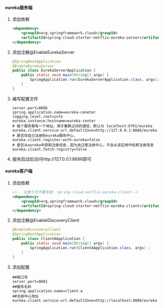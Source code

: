 #### eureka服务端
1. 添加依赖
    ```xml
    <dependency>
        <groupId>org.springframework.cloud</groupId>
        <artifactId>spring-cloud-starter-netflix-eureka-server</artifactId>
    </dependency>
    ```
2. 添加注解@EnableEurekaServer
    ```java
    @SpringBootApplication
    @EnableEurekaServer
    public class EurekaServerApplication {
        public static void main(String[] args) {
            SpringApplication.run(EurekaServerApplication.class, args);
        }
    }
    ```
3. 编写配置文件
    ```properties
    server.port=8686
    spring.application.name=eureka-ceneter
    logging.level.root=info
    eureka.instance.hostname=eureka-center
    # 每个服务都有一个地址，用于集群之间的通信，默认为 localhost:8761/eureka
    eureka.client.service-url.defaultZone=http://127.0.0.1:8686/eureka
    # 是否将自己注册到eureka服务中心，
    eureka.client.register-with-eureka=false
    # 是否从eureka中获取注册信息，因为自己是注册中心，不会从该应用中检索注册信息
    eureka.client.fetch-registry=false
    ```
4. 服务启动后访问http://127.0.0.1:8686即可
#### eureka客户端
1. 添加依赖
    ```xml
    <!-- 注意千万不要写成: spring-cloud-netflix-eureka-client-->
    <dependency>
        <groupId>org.springframework.cloud</groupId>
        <artifactId>spring-cloud-starter-netflix-eureka-client</artifactId>
    </dependency>
    ```
2. 添加注解@EnableDiscoveryClient
    ```java
    @EnableDiscoveryClient
    @SpringBootApplication
    public class ClientAApplication {
        public static void main(String[] args) {
            SpringApplication.run(ClientAApplication.class, args) ;
        }
    }
    ```
3. 添加配置
    ```properties
    ##端口号
    server.port=8081
    ##服务名称
    spring.application.name=client-a
    ##注册中心地址
    eureka.client.service-url.defaultZone=http://localhost:8686/eureka
    ```